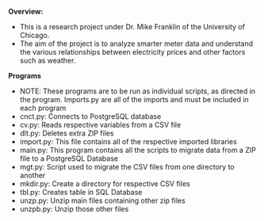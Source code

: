 **Overview:**
- This is a research project under Dr. Mike Franklin of the University of Chicago. 
- The aim of the project is to analyze smarter meter data and understand the various relationships between electricity prices and other factors such as weather.

**Programs**
- NOTE: These programs are to be run as individual scripts, as directed in the program. Imports.py are all of the imports and must be included in each program
- cnct.py: Connects to PostgreSQL database
- cv.py: Reads respective variables from a CSV file
- dlt.py: Deletes extra ZIP files
- import.py: This file contains all of the respective imported libraries
- main.py: This program contains all the scripts to migrate data from a ZIP file to a PostgreSQL Database
- mgt.py: Script used to migrate the CSV files from one directory to another
- mkdir.py: Create a directory for respective CSV files
- tbl.py: Creates table in SQL Database
- unzp.py: Unzip main files containing other zip files
- unzpb.py: Unzip those other files

